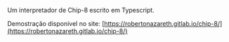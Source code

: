 Um interpretador de Chip-8 escrito em Typescript.

Demostração disponível no site: [https://robertonazareth.gitlab.io/chip-8/](https://robertonazareth.gitlab.io/chip-8/)